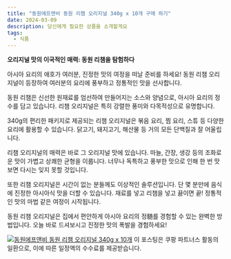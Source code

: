 ```yaml
---
title: "동원에프앤비 동원 리챔 오리지널 340g x 10개 구매 하기"
date: 2024-03-09
description: 당신에게 필요한 상품을 소개할게요
tags:
  - 식품
---
```

**오리지널 맛의 이국적인 매력: 동원 리챔을 탐험하다**

아시아 요리의 애호가 여러분, 진정한 맛의 여정을 떠날 준비를 하세요! 동원 리챔 오리지널이 등장하여 여러분의 요리에 풍부하고 정통적인 맛을 선사합니다.

동원 리챔은 신선한 원재료를 엄선하여 만들어지는 소스와 양념으로, 아시아 요리의 정수를 담고 있습니다. 리챔 오리지널은 특히 강렬한 풍미와 다목적성으로 유명합니다.

340g의 편리한 패키지로 제공되는 리챔 오리지널은 볶음 요리, 찜 요리, 스튜 등 다양한 요리에 활용할 수 있습니다. 닭고기, 돼지고기, 해산물 등 거의 모든 단백질과 잘 어울립니다.

리챔 오리지널의 매력은 바로 그 오리지널 맛에 있습니다. 마늘, 간장, 생강 등의 조화로운 맛이 가볍고 상쾌한 균형을 이룹니다. 너무나 독특하고 풍부한 맛으로 인해 한 번 맛보면 다시는 잊지 못할 것입니다.

또한 리챔 오리지널은 시간이 없는 분들께도 이상적인 솔루션입니다. 단 몇 분만에 음식에 진정한 아시아식 맛을 더할 수 있습니다. 재료를 넣고 리챔을 넣고 끓이면 끝! 정통적인 맛의 마법 같은 여정이 시작됩니다.

동원 리챔 오리지널은 집에서 편안하게 아시아 요리의 정髄를 경험할 수 있는 완벽한 방법입니다. 오늘 바로 드셔보시고 진정한 맛의 폭발을 경험하세요!


[![동원에프앤비 동원 리챔 오리지널 340g x 10개](https://i.imgur.com/81F7uro.png#center)](https://link.coupang.com/re/AFFSDP?lptag=AF5033054&pageKey=7834885349&itemId=21315031397&vendorItemId=83674461896&traceid=V0-153-4c638befff8c44ea&requestid=20240309152454367227955189&token=31850C%7CGM)
이 포스팅은 쿠팡 파트너스 활동의 일환으로, 이에 따른 일정액의 수수료를 제공받습니다.



